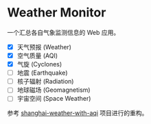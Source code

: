# Weather Monitor

一个汇总各自气象监测信息的 Web 应用。

- [x] 天气预报 (Weather)
- [x] 空气质量 (AQI)
- [x] 气旋 (Cyclones)
- [ ] 地震 (Earthquake)
- [ ] 核子辐射 (Radiation)
- [ ] 地球磁场 (Geomagnetism)
- [ ] 宇宙空间 (Space Weather)

参考 [shanghai-weather-with-aqi](https://github.com/ky0ncheng/shanghai-weather-with-aqi) 项目进行的重构。
